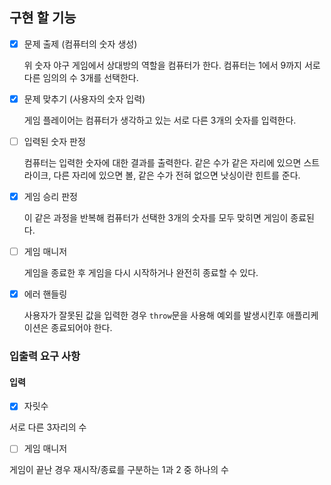 
## 구현 할 기능


- [x] 문제 출제 (컴퓨터의 숫자 생성)

    위 숫자 야구 게임에서 상대방의 역할을 컴퓨터가 한다. 컴퓨터는 1에서 9까지 서로 다른 임의의 수 3개를 선택한다.
    
- [x] 문제 맞추기 (사용자의 숫자 입력)
    
    게임 플레이어는 컴퓨터가 생각하고 있는 서로 다른 3개의 숫자를 입력한다.

- [ ] 입력된 숫자 판정

     컴퓨터는 입력한 숫자에 대한 결과를 출력한다. 같은 수가 같은 자리에 있으면 스트라이크, 다른 자리에 있으면 볼, 같은 수가 전혀 없으면 낫싱이란 힌트를 준다.


- [x] 게임 승리 판정

    이 같은 과정을 반복해 컴퓨터가 선택한 3개의 숫자를 모두 맞히면 게임이 종료된다.


- [ ] 게임 매니저

    게임을 종료한 후 게임을 다시 시작하거나 완전히 종료할 수 있다.


- [x] 에러 핸들링

    사용자가 잘못된 값을 입력한 경우 `throw`문을 사용해 예외를 발생시킨후 애플리케이션은 종료되어야 한다.


### 입출력 요구 사항

#### 입력

- [x] 자릿수

서로 다른 3자리의 수

- [ ] 게임 매니저

게임이 끝난 경우 재시작/종료를 구분하는 1과 2 중 하나의 수